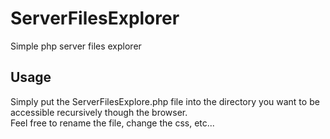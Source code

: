 # ServerFilesExplorer

Simple php server files explorer

## Usage
Simply put the ServerFilesExplore.php file into the directory you want to be accessible recursively though the browser. <br>
Feel free to rename the file, change the css, etc...